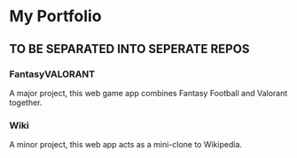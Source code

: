 # My Portfolio
## TO BE SEPARATED INTO SEPERATE REPOS

### FantasyVALORANT
A major project, this web game app combines Fantasy Football and Valorant together. 

### Wiki
A minor project, this web app acts as a mini-clone to Wikipedia.
